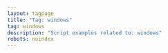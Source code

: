 ```yaml
---
layout: tagpage
title: "Tag: windows"
tag: windows
description: "Script examples related to: windows"
robots: noindex
---
```

